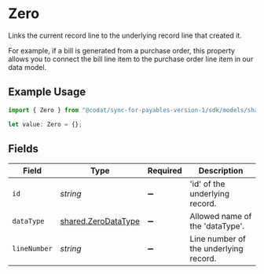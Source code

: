 # Zero

Links the current record line to the underlying record line that created it. 

For example, if a bill is generated from a purchase order, this property allows you to connect the bill line item to the purchase order line item in our data model. 

## Example Usage

```typescript
import { Zero } from "@codat/sync-for-payables-version-1/sdk/models/shared";

let value: Zero = {};
```

## Fields

| Field                                                             | Type                                                              | Required                                                          | Description                                                       |
| ----------------------------------------------------------------- | ----------------------------------------------------------------- | ----------------------------------------------------------------- | ----------------------------------------------------------------- |
| `id`                                                              | *string*                                                          | :heavy_minus_sign:                                                | 'id' of the underlying record.                                    |
| `dataType`                                                        | [shared.ZeroDataType](../../../sdk/models/shared/zerodatatype.md) | :heavy_minus_sign:                                                | Allowed name of the 'dataType'.                                   |
| `lineNumber`                                                      | *string*                                                          | :heavy_minus_sign:                                                | Line number of the underlying record.                             |